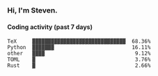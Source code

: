 ### Hi, I'm Steven.

#### Coding activity (past 7 days)
```
TeX     ▓▓▓▓▓▓▓▓▓▓▓▓▓▓▓▓▓▓▓▓▓▓▓▓▓▓▓▓▓▓  68.36%
Python  ▓▓▓▓▓▓▓                         16.11%
other   ▓▓▓▓                             9.12%
TOML    ▓                                3.76%
Rust    ▓                                2.66%
```
